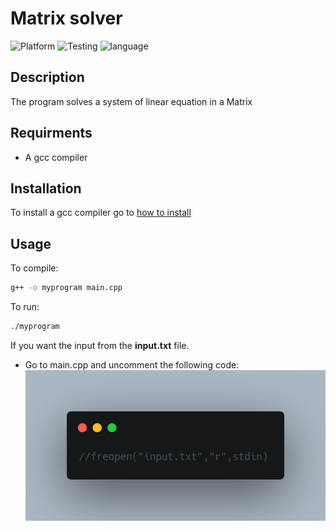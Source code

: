 
# Matrix solver

![Platform](https://img.shields.io/badge/OS%20platform%20supported-Windows-blue?style=flat)
![Testing](https://img.shields.io/badge/Test-Pass-green)
![language](https://img.shields.io/badge/Language-C++-<COLOR>)

## Description
The program solves a system of linear equation in a Matrix

## Requirments

- A gcc compiler

## Installation

To install a gcc compiler go to [how to install](https://gcc.gnu.org/install/)

## Usage

To compile:
```bash
g++ -o myprogram main.cpp
```

To run:

```bash
./myprogram
```

If you want the input from the **input.txt** file.
- Go to main.cpp and uncomment the following code:
![](images/carbon.png)
